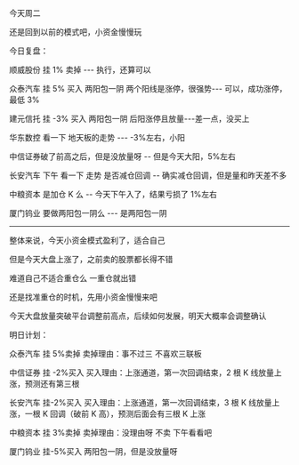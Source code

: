 今天周二

还是回到以前的模式吧，小资金慢慢玩

今日复盘：

顺威股份 挂 1% 卖掉 --- 执行，还算可以

众泰汽车 挂 5% 买入 两阳包一阴 两个阳线是涨停，很强势--- 可以，成功涨停，最低 3%

建元信托 挂 -3% 买入 两阳包一阴 后阳涨停且放量---差一点，没买上

华东数控 看一下 地天板的走势 --- -3%左右，小阳

中信证券破了前高之后，但是没放量呀 -- 但是今天大阳，5%左右

长安汽车 下午 看一下 走势 是否减仓回调 -- 确实减仓回调，但是量和昨天差不多

中粮资本 是加仓 K 么 -- 今天下午入了，结果亏损了 1%左右

厦门钨业 要做两阳包一阴么 --- 是两阳包一阴

---

整体来说，今天小资金模式盈利了，适合自己

但是今天大盘上涨了，之前卖的股票都长得不错

难道自己不适合重仓么 一重仓就出错

还是找准重仓的时机，先用小资金慢慢来吧

今天大盘放量突破平台调整前高点，后续如何发展，明天大概率会调整确认

明日计划：

众泰汽车 挂 5%卖掉 卖掉理由：事不过三 不喜欢三联板

中信证券 挂 -2%买入 买入理由：上涨通道，第一次回调结束，2 根 K 线放量上涨，预测还有第三根

长安汽车 挂-2%买入 买入理由：上涨通道，第一次回调结束，3 根 K 线放量上涨，一根 K 回调（破前 K 高），预测后面会有三根 K 上涨

中粮资本 挂 3%卖掉 卖掉理由：没理由呀 不卖 下午看看吧

厦门钨业 挂-5%买入 两阳包一阴，但是没放量呀

